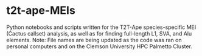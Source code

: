 # t2t-ape-MEIs
Python notebooks and scripts written for the T2T-Ape species-specific MEI (Cactus callset) analysis, as well as for finding full-length L1, SVA, and Alu elements.
Note: File names are being updated as the code was ran on personal computers and on the Clemson University HPC Palmetto Cluster. 
